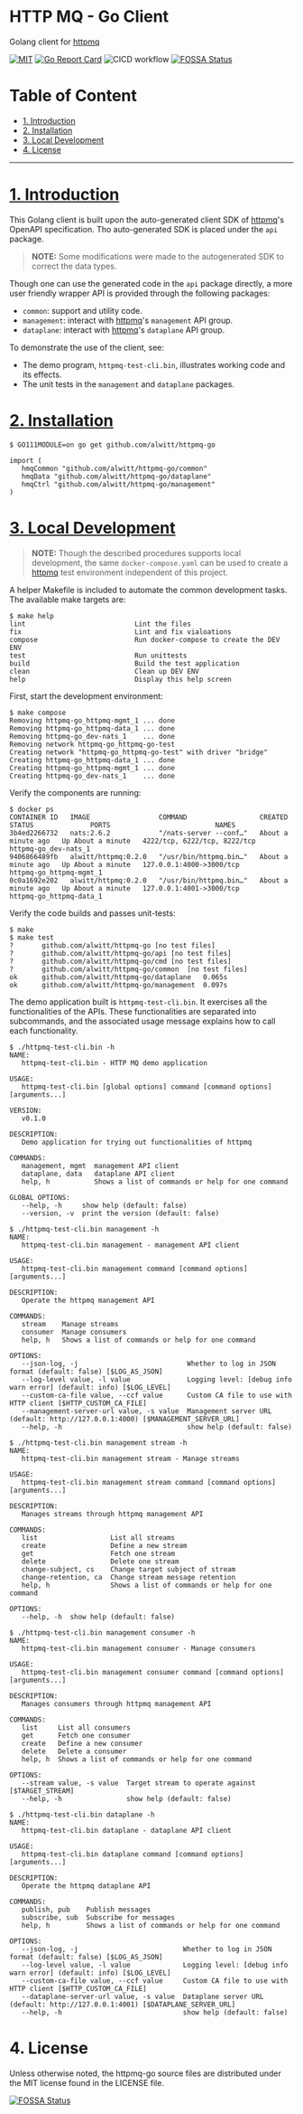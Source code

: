 # HTTP MQ - Go Client

Golang client for [httpmq](https://github.com/alwitt/httpmq)

[![MIT][License-Image]][License-Url] [![Go Report Card][ReportCard-Image]][ReportCard-Url] ![CICD workflow](https://github.com/alwitt/httpmq-go/actions/workflows/cicd.yaml/badge.svg) [![FOSSA Status](https://app.fossa.com/api/projects/git%2Bgithub.com%2Falwitt%2Fhttpmq-go.svg?type=shield)](https://app.fossa.com/projects/git%2Bgithub.com%2Falwitt%2Fhttpmq-go?ref=badge_shield)

[License-Url]: https://mit-license.org/
[License-Image]: https://img.shields.io/badge/License-MIT-blue.svg
[ReportCard-Url]: https://goreportcard.com/report/github.com/alwitt/httpmq-go
[ReportCard-Image]: https://goreportcard.com/badge/github.com/alwitt/httpmq-go

# Table of Content

- [1. Introduction](#1-introduction)
- [2. Installation](#2-installation)
- [3. Local Development](#3-local-development)
- [4. License](#4-license)

---

# [1. Introduction](#table-of-content)

This Golang client is built upon the auto-generated client SDK of [httpmq](https://github.com/alwitt/httpmq)'s OpenAPI specification. Tho auto-generated SDK is placed under the `api` package.

> **NOTE:** Some modifications were made to the autogenerated SDK to correct the data types.

Though one can use the generated code in the `api` package directly, a more user friendly wrapper API is provided through the following packages:

* `common`: support and utility code.
* `management`: interact with [httpmq](https://github.com/alwitt/httpmq)'s `management` API group.
* `dataplane`: interact with [httpmq](https://github.com/alwitt/httpmq)'s `dataplane` API group.

To demonstrate the use of the client, see:

* The demo program, `httpmq-test-cli.bin`, illustrates working code and its effects.
* The unit tests in the `management` and `dataplane` packages.

# [2. Installation](#table-of-content)

```shell
$ GO111MODULE=on go get github.com/alwitt/httpmq-go
```

```golang
import (
   hmqCommon "github.com/alwitt/httpmq-go/common"
   hmqData "github.com/alwitt/httpmq-go/dataplane"
   hmqCtrl "github.com/alwitt/httpmq-go/management"
)
```

# [3. Local Development](#table-of-content)

> **NOTE:** Though the described procedures supports local development, the same `docker-compose.yaml` can be used to create a [httpmq](https://github.com/alwitt/httpmq) test environment independent of this project.

A helper Makefile is included to automate the common development tasks. The available make targets are:

```shell
$ make help
lint                           Lint the files
fix                            Lint and fix vialoations
compose                        Run docker-compose to create the DEV ENV
test                           Run unittests
build                          Build the test application
clean                          Clean up DEV ENV
help                           Display this help screen
```

First, start the development environment:

```shell
$ make compose
Removing httpmq-go_httpmq-mgmt_1 ... done
Removing httpmq-go_httpmq-data_1 ... done
Removing httpmq-go_dev-nats_1    ... done
Removing network httpmq-go_httpmq-go-test
Creating network "httpmq-go_httpmq-go-test" with driver "bridge"
Creating httpmq-go_httpmq-data_1 ... done
Creating httpmq-go_httpmq-mgmt_1 ... done
Creating httpmq-go_dev-nats_1    ... done
```

Verify the components are running:

```shell
$ docker ps
CONTAINER ID   IMAGE                 COMMAND                  CREATED              STATUS              PORTS                          NAMES
3b4ed2266732   nats:2.6.2            "/nats-server --conf…"   About a minute ago   Up About a minute   4222/tcp, 6222/tcp, 8222/tcp   httpmq-go_dev-nats_1
9406866489fb   alwitt/httpmq:0.2.0   "/usr/bin/httpmq.bin…"   About a minute ago   Up About a minute   127.0.0.1:4000->3000/tcp       httpmq-go_httpmq-mgmt_1
0c0a1692e202   alwitt/httpmq:0.2.0   "/usr/bin/httpmq.bin…"   About a minute ago   Up About a minute   127.0.0.1:4001->3000/tcp       httpmq-go_httpmq-data_1
```

Verify the code builds and passes unit-tests:

```shell
$ make
$ make test
?   	github.com/alwitt/httpmq-go	[no test files]
?   	github.com/alwitt/httpmq-go/api	[no test files]
?   	github.com/alwitt/httpmq-go/cmd	[no test files]
?   	github.com/alwitt/httpmq-go/common	[no test files]
ok  	github.com/alwitt/httpmq-go/dataplane	0.065s
ok  	github.com/alwitt/httpmq-go/management	0.097s
```

The demo application built is `httpmq-test-cli.bin`. It exercises all the functionalities of the APIs. These functionalities are separated into subcommands, and the associated usage message explains how to call each functionality.

```shell
$ ./httpmq-test-cli.bin -h
NAME:
   httpmq-test-cli.bin - HTTP MQ demo application

USAGE:
   httpmq-test-cli.bin [global options] command [command options] [arguments...]

VERSION:
   v0.1.0

DESCRIPTION:
   Demo application for trying out functionalities of httpmq

COMMANDS:
   management, mgmt  management API client
   dataplane, data   dataplane API client
   help, h           Shows a list of commands or help for one command

GLOBAL OPTIONS:
   --help, -h     show help (default: false)
   --version, -v  print the version (default: false)
```

```shell
$ ./httpmq-test-cli.bin management -h
NAME:
   httpmq-test-cli.bin management - management API client

USAGE:
   httpmq-test-cli.bin management command [command options] [arguments...]

DESCRIPTION:
   Operate the httpmq management API

COMMANDS:
   stream    Manage streams
   consumer  Manage consumers
   help, h   Shows a list of commands or help for one command

OPTIONS:
   --json-log, -j                           Whether to log in JSON format (default: false) [$LOG_AS_JSON]
   --log-level value, -l value              Logging level: [debug info warn error] (default: info) [$LOG_LEVEL]
   --custom-ca-file value, --ccf value      Custom CA file to use with HTTP client [$HTTP_CUSTOM_CA_FILE]
   --management-server-url value, -s value  Management server URL (default: http://127.0.0.1:4000) [$MANAGEMENT_SERVER_URL]
   --help, -h                               show help (default: false)
```

```shell
$ ./httpmq-test-cli.bin management stream -h
NAME:
   httpmq-test-cli.bin management stream - Manage streams

USAGE:
   httpmq-test-cli.bin management stream command [command options] [arguments...]

DESCRIPTION:
   Manages streams through httpmq management API

COMMANDS:
   list                  List all streams
   create                Define a new stream
   get                   Fetch one stream
   delete                Delete one stream
   change-subject, cs    Change target subject of stream
   change-retention, ca  Change stream message retention
   help, h               Shows a list of commands or help for one command

OPTIONS:
   --help, -h  show help (default: false)
```

```shell
$ ./httpmq-test-cli.bin management consumer -h
NAME:
   httpmq-test-cli.bin management consumer - Manage consumers

USAGE:
   httpmq-test-cli.bin management consumer command [command options] [arguments...]

DESCRIPTION:
   Manages consumers through httpmq management API

COMMANDS:
   list     List all consumers
   get      Fetch one consumer
   create   Define a new consumer
   delete   Delete a consumer
   help, h  Shows a list of commands or help for one command

OPTIONS:
   --stream value, -s value  Target stream to operate against [$TARGET_STREAM]
   --help, -h                show help (default: false)
```

```shell
$ ./httpmq-test-cli.bin dataplane -h
NAME:
   httpmq-test-cli.bin dataplane - dataplane API client

USAGE:
   httpmq-test-cli.bin dataplane command [command options] [arguments...]

DESCRIPTION:
   Operate the httpmq dataplane API

COMMANDS:
   publish, pub    Publish messages
   subscribe, sub  Subscribe for messages
   help, h         Shows a list of commands or help for one command

OPTIONS:
   --json-log, -j                          Whether to log in JSON format (default: false) [$LOG_AS_JSON]
   --log-level value, -l value             Logging level: [debug info warn error] (default: info) [$LOG_LEVEL]
   --custom-ca-file value, --ccf value     Custom CA file to use with HTTP client [$HTTP_CUSTOM_CA_FILE]
   --dataplane-server-url value, -s value  Dataplane server URL (default: http://127.0.0.1:4001) [$DATAPLANE_SERVER_URL]
   --help, -h                              show help (default: false)
```


# 4. License

Unless otherwise noted, the httpmq-go source files are distributed under the MIT license found in the LICENSE file.

[![FOSSA Status](https://app.fossa.com/api/projects/git%2Bgithub.com%2Falwitt%2Fhttpmq-go.svg?type=large)](https://app.fossa.com/projects/git%2Bgithub.com%2Falwitt%2Fhttpmq-go?ref=badge_large)
